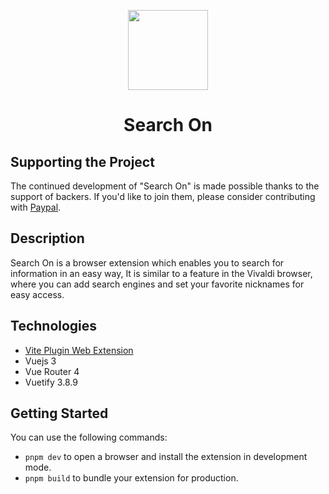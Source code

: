 <p align="center">
  <img height="128" width="128" src="https://i.imgur.com/MzSSCzU.png" />
</p>
<h1 align="center">Search On</h1>

## Supporting the Project

The continued development of "Search On" is made possible thanks to the support
of backers. If you'd like to join them, please consider contributing with
<a href="https://www.paypal.com/ncp/payment/LLWTEAQ7G6HR4" target="_blank">Paypal</a>.

## Description

Search On is a browser extension which enables you to search for information in an easy way, 
It is similar to a feature in the Vivaldi browser, where you can add search engines and set your 
favorite nicknames for easy access.

## Technologies

- [Vite Plugin Web Extension](https://vite-plugin-web-extension.aklinker1.io)
- Vuejs 3
- Vue Router 4
- Vuetify 3.8.9

## Getting Started

You can use the following commands:

- `pnpm dev`  to open a browser and install the extension in development mode.
- `pnpm build` to bundle your extension for production.
